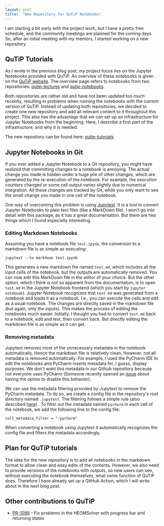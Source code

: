 ```yaml
---
layout: post
title:  "New Repository for QuTiP Notebooks"
---
```


I am starting a bit early with the project work, but I have a pretty free
schedule, and the community meetings are planned for the coming days. So, after
an initial meeting with my mentors, I started working on a new repository.

## QuTiP Tutorials

As I wrote in the previous blog post, my project focus lies on the Jupyter
Notebooks provided with QuTiP. An overview of these notebooks is given on
the [QuTiP website](qutip.org/tutorials). The overview page refers to notebooks
from two
repositories: [qutip-lectures](https://github.com/jrjohansson/qutip-lectures)
and [qutip-notebooks](https://github.com/qutip/qutip-notebooks).

Both repositories are rather old and have not been updated too much recently,
resulting in problems when running the notebooks with the current version of
QuTiP. Instead of updating both repositories, we decided to create one new
repository and add all relevant content to it throughout this project. This
also has the advantage that we can set up an infrastructure for Jupyter
Notebooks from the beginning. Here, I describe a first part of the
infrastructure, and why it is needed.

The new repository can be found
here: [qutip-tutorials](https://github.com/qutip/qutip-tutorials).

## Jupyter Notebooks in Git

If you ever added a Jupyter Notebook to a Git repository, you might have
realized that committing changes to a notebook is annoying. The actual
change you made is
hidden under a huge pile of other changes, which are generated by the
re-execution of the notebook. For example, the *execution counters* changed
or some cell output varies slightly
due to numerical integration. All these changes are tracked by Git, while you
only want to see the small change you made in one cell of the notebook.

One way of overcoming this problem is
using [Jupytext](https://jupytext.readthedocs.io/en/latest/). It is a tool to
convert Jupyter Notebooks to plain text files (like a MarkDown file). I won't go
into detail with this package, as it has a great documentation. But there are
two things which I found especially interesting.

### Editing Markdown Notebooks

Assuming you have a notebook file `test.ipynb`, the conversion to a markdown
file is as simple as executing:

```
jupytext --to markdown test.ipynb
```

This generates a new markdown file named `test.md`, which includes all the input
cells of the notebook, but the outputs are automatically removed. You can now
edit this MarkDown file in the editor of your choice. But the other option,
which I think is not so apparent from the documentation, is to open `test.md` in
the Jupyter Notebook frontend (which you start by `jupyter notebook`). Jupyter
Notebook recognizes that `test.md` was generated from a notebook and loads it as
a notebook. I.e., you can execute the cells and edit as a usual notebook. The
changes are directly saved in the markdown file (but again, only the inputs).
This makes the process of editing the notebooks much easier. Initially, I
thought you had to convert `test.md` back to a notebook, edit and test, then
convert back. But directly editing the markdown file is as simple as it can get.

### Removing metadata

Jupytext removes most of the unnecessary metadata in the notebook automatically.
Hence the markdown file is relatively clean. However, not all metadata is
removed automatically. For example, I used the PyCharm IDE to edit the notebooks
and PyCharm inserts metadata for, I guess, display purposes. We don't want this
metadata in our Github repository because not everyone uses PyCharm (Someone
recently opened an [issue](https://youtrack.jetbrains.com/issue/PY-54377) about
having the option to disable this behavior).

We can use the metadata filtering provided by Jupytext to remove the PyCharm
metadata. To do so, we create a config file in the repository's root directory
named `.jupytext`.
The filtering follows a simple rule (also
described [here](https://jupytext.readthedocs.io/en/latest/config.html#metadata-filtering))
. To filter out the metadata named `pycharm` in each cell of the notebook, we
add the following line to the config file:

`cell_metadata_filter = "-pycharm"`

When converting a notebook using Jupytext it automatically recognizes the config
file and filters the metadata accordingly.

## Plan for QuTiP tutorials

The idea for the new repository is to add all notebooks in the markdown format
to allow clean and easy edits of the contents. However, we also need to provide
versions of the notebooks with outputs, so new users can see, without executing
the notebook themselves, what some function of QuTiP does. Therefore I have
already set up a GitHub Action, which I will write about in the next blog post.

## Other contributions to QuTiP

* [PR-1098](https://github.com/qutip/qutip/pull/1908) - Fix problems in the 
  HEOMSolver with progress bar and returning states
